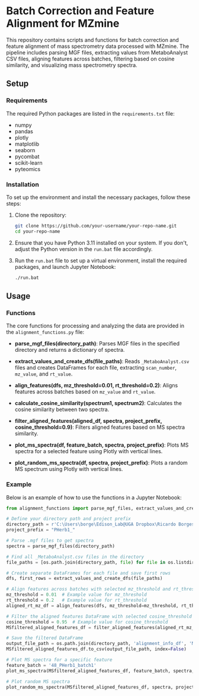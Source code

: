# Batch Correction and Feature Alignment for MZmine

This repository contains scripts and functions for batch correction and feature alignment of mass spectrometry data processed with MZmine. The pipeline includes parsing MGF files, extracting values from MetaboAnalyst CSV files, aligning features across batches, filtering based on cosine similarity, and visualizing mass spectrometry spectra.

## Setup

### Requirements

The required Python packages are listed in the `requirements.txt` file:

- numpy
- pandas
- plotly
- matplotlib
- seaborn
- pycombat
- scikit-learn
- pyteomics

### Installation

To set up the environment and install the necessary packages, follow these steps:

1. Clone the repository:
    ```sh
    git clone https://github.com/your-username/your-repo-name.git
    cd your-repo-name
    ```

2. Ensure that you have Python 3.11 installed on your system. If you don't, adjust the Python version in the `run.bat` file accordingly.

3. Run the `run.bat` file to set up a virtual environment, install the required packages, and launch Jupyter Notebook:
    ```sh
    ./run.bat
    ```

## Usage

### Functions

The core functions for processing and analyzing the data are provided in the `alignment_functions.py` file:

- **parse_mgf_files(directory_path)**: Parses MGF files in the specified directory and returns a dictionary of spectra.

- **extract_values_and_create_dfs(file_paths)**: Reads `_MetaboAnalyst.csv` files and creates DataFrames for each file, extracting `scan_number`, `mz_value`, and `rt_value`.

- **align_features(dfs, mz_threshold=0.01, rt_threshold=0.2)**: Aligns features across batches based on `mz_value` and `rt_value`.

- **calculate_cosine_similarity(spectrum1, spectrum2)**: Calculates the cosine similarity between two spectra.

- **filter_aligned_features(aligned_df, spectra, project_prefix, cosine_threshold=0.9)**: Filters aligned features based on MS spectra similarity.

- **plot_ms_spectra(df, feature_batch, spectra, project_prefix)**: Plots MS spectra for a selected feature using Plotly with vertical lines.

- **plot_random_ms_spectra(df, spectra, project_prefix)**: Plots a random MS spectrum using Plotly with vertical lines.

### Example

Below is an example of how to use the functions in a Jupyter Notebook:

```python
from alignment_functions import parse_mgf_files, extract_values_and_create_dfs, align_features, filter_aligned_features, plot_ms_spectra, plot_random_ms_spectra

# Define your directory path and project prefix
directory_path = r'C:\Users\borge\Edison_Lab@UGA Dropbox\Ricardo Borges\Projeto_Andrew\Andrew Lab\Projeto herbário\MSMS - Amostras\GNPS_Batches1'
project_prefix = "PHerb1_"

# Parse .mgf files to get spectra
spectra = parse_mgf_files(directory_path)

# Find all _MetaboAnalyst.csv files in the directory
file_paths = [os.path.join(directory_path, file) for file in os.listdir(directory_path) if file.endswith('_MetaboAnalyst.csv')]

# Create separate DataFrames for each file and save first rows
dfs, first_rows = extract_values_and_create_dfs(file_paths)

# Align features across batches with selected mz_threshold and rt_threshold values
mz_threshold = 0.01  # Example value for mz_threshold
rt_threshold = 0.2   # Example value for rt_threshold
aligned_rt_mz_df = align_features(dfs, mz_threshold=mz_threshold, rt_threshold=rt_threshold)

# Filter the aligned features DataFrame with selected cosine_threshold value
cosine_threshold = 0.95  # Example value for cosine_threshold
MSfiltered_aligned_features_df = filter_aligned_features(aligned_rt_mz_df, spectra, project_prefix, cosine_threshold=cosine_threshold)

# Save the filtered DataFrame
output_file_path = os.path.join(directory_path, 'alignment_info_df', 'MSfiltered_aligned_features_df.csv')
MSfiltered_aligned_features_df.to_csv(output_file_path, index=False)

# Plot MS spectra for a specific feature
feature_batch = '48_PHerb1_batch1'
plot_ms_spectra(MSfiltered_aligned_features_df, feature_batch, spectra, project_prefix)

# Plot random MS spectra
plot_random_ms_spectra(MSfiltered_aligned_features_df, spectra, project_prefix)
